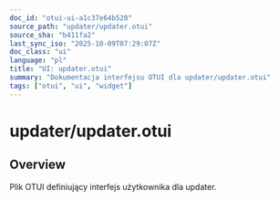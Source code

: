 ```yaml
---
doc_id: "otui-ui-a1c37e64b520"
source_path: "updater/updater.otui"
source_sha: "b411fa2"
last_sync_iso: "2025-10-09T07:29:07Z"
doc_class: "ui"
language: "pl"
title: "UI: updater.otui"
summary: "Dokumentacja interfejsu OTUI dla updater/updater.otui"
tags: ["otui", "ui", "widget"]
---
```


# updater/updater.otui

## Overview

Plik OTUI definiujący interfejs użytkownika dla updater.
